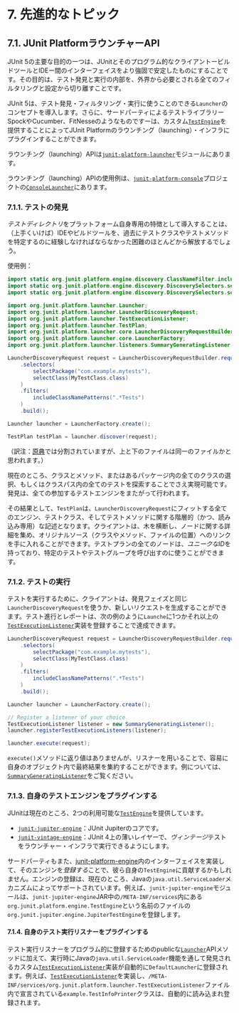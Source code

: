 # 7. 先進的なトピック
## 7.1. JUnit PlatformラウンチャーAPI
JUnit 5の主要な目的の一つは、JUnitとそのプログラム的なクライアントービルドツールとIDEー間のインターフェイスをより強固で安定したものにすることです。その目的は、テスト発見と実行の内部を、外界から必要とされる全てのフィルタリングと設定から切り離すことです。

JUnit 5は、テスト発見・フィルタリング・実行に使うことのできる`Launcher`のコンセプトを導入します。さらに、サードパーティによるテストライブラリーSpockやCucumber、FitNesseのようなものですーは、カスタム[`TestEngine`](https://junit.org/junit5/docs/5.2.0/api/org/junit/platform/engine/TestEngine.html)を提供することによってJUnit Platformのラウンチング（launching）・インフラにプラグインすることができます。

ラウンチング（launching）APIは[`junit-platform-launcher`](https://junit.org/junit5/docs/5.2.0/api/org/junit/platform/launcher/package-summary.html)モジュールにあります。

ラウンチング（launching）APIの使用例は、[`junit-platform-console`](https://junit.org/junit5/docs/5.2.0/api/org/junit/platform/console/package-summary.html)プロジェクトの[`ConsoleLauncher`](https://junit.org/junit5/docs/5.2.0/api/org/junit/platform/console/ConsoleLauncher.html)にあります。

### 7.1.1. テストの発見
*テストディレクトリ*をプラットフォーム自身専用の特徴として導入することは、（上手くいけば）IDEやビルドツールを、過去にテストクラスやテストメソッドを特定するのに経験しなければならなかった困難のほとんどから解放するでしょう。

使用例：
```java
import static org.junit.platform.engine.discovery.ClassNameFilter.includeClassNamePatterns;
import static org.junit.platform.engine.discovery.DiscoverySelectors.selectClass;
import static org.junit.platform.engine.discovery.DiscoverySelectors.selectPackage;

import org.junit.platform.launcher.Launcher;
import org.junit.platform.launcher.LauncherDiscoveryRequest;
import org.junit.platform.launcher.TestExecutionListener;
import org.junit.platform.launcher.TestPlan;
import org.junit.platform.launcher.core.LauncherDiscoveryRequestBuilder;
import org.junit.platform.launcher.core.LauncherFactory;
import org.junit.platform.launcher.listeners.SummaryGeneratingListener;
```

```java
LauncherDiscoveryRequest request = LauncherDiscoveryRequestBuilder.request()
    .selectors(
        selectPackage("com.example.mytests"),
        selectClass(MyTestClass.class)
    )
    .filters(
        includeClassNamePatterns(".*Tests")
    )
    .build();

Launcher launcher = LauncherFactory.create();

TestPlan testPlan = launcher.discover(request);
```

（訳注：[原典](https://junit.org/junit5/docs/5.2.0/user-guide/#launcher-api-discovery)では分割されていますが、上と下のファイルは同一のファイルかと思われます。）

現在のところ、クラスとメソッド、またはあるパッケージ内の全てのクラスの選択、もしくはクラスパス内の全てのテストを探索することでさえ実現可能です。発見は、全ての参加するテストエンジンをまたがって行われます。

その結果として、`TestPlan`は、`LauncherDiscoveryRequest`にフィットする全てのエンジン、テストクラス、そしてテストメソッドに関する階層的（かつ、読み込み専用）な記述となります。クライアントは、木を横断し、ノードに関する詳細を集め、オリジナルソース（クラスやメソッド、ファイルの位置）へのリンクを手に入れることができます。テストプランの全てのノードは、*ユニークなID*を持っており、特定のテストやテストグループを呼び出すのに使うことができます。

### 7.1.2. テストの実行
テストを実行するために、クライアントは、発見フェイズと同じ`LauncherDiscoveryRequest`を使うか、新しいリクエストを生成することができます。テスト進行とレポートは、次の例のように`Launche`に1つかそれ以上の[`TestExecutionListener`](https://junit.org/junit5/docs/5.2.0/api/org/junit/platform/launcher/TestExecutionListener.html)実装を登録することで達成できます。

```java
LauncherDiscoveryRequest request = LauncherDiscoveryRequestBuilder.request()
    .selectors(
        selectPackage("com.example.mytests"),
        selectClass(MyTestClass.class)
    )
    .filters(
        includeClassNamePatterns(".*Tests")
    )
    .build();

Launcher launcher = LauncherFactory.create();

// Register a listener of your choice
TestExecutionListener listener = new SummaryGeneratingListener();
launcher.registerTestExecutionListeners(listener);

launcher.execute(request);
```

`execute()`メソッドに返り値はありませんが、リスナーを用いることで、容易に自身のオブジェクト内で最終結果を集約することができます。例については、[`SummaryGeneratingListener`](https://junit.org/junit5/docs/5.2.0/api/org/junit/platform/launcher/listeners/SummaryGeneratingListener.html)をご覧ください。

### 7.1.3. 自身のテストエンジンをプラグインする
JUnitは現在のところ、2つの利用可能な[`TestEngine`](https://junit.org/junit5/docs/5.2.0/api/org/junit/platform/engine/TestEngine.html)を提供しています。
- [`junit-jupiter-engine`](https://junit.org/junit5/docs/5.2.0/api/org/junit/jupiter/engine/package-summary.html)：JUnit Jupiterのコアです。
- [`junit-vintage-engine`](https://junit.org/junit5/docs/5.2.0/api/org/junit/vintage/engine/package-summary.html)：JUnit 4上の薄いレイヤーで、*ヴィンテージ*テストをラウンチャー・インフラで実行できるようにします。

サードパーティもまた、[junit-platform-engine](https://junit.org/junit5/docs/5.2.0/api/org/junit/platform/engine/package-summary.html)内のインターフェイスを実装して、そのエンジンを*登録する*ことで、彼ら自身の`TestEngine`に貢献するかもしれません。エンジンの登録は、現在のところ、Javaの`java.util.ServiceLoader`メカニズムによってサポートされています。例えば、`junit-jupiter-engine`モジュールは、`junit-jupiter-engine`JAR中の`/META-INF/services`内にある`org.junit.platform.engine.TestEngine`という名前のファイルの`org.junit.jupiter.engine.JupiterTestEngine`を登録します。

#### 7.1.4. 自身のテスト実行リスナーをプラグインする
テスト実行リスナーをプログラム的に登録するためのpublicな[`Launcher`](https://junit.org/junit5/docs/5.2.0/api/org/junit/platform/launcher/Launcher.html)APIメソッドに加えて、実行時にJavaの`java.util.ServiceLoader`機能を通して発見されるカスタム[`TestExecutionListener`](https://junit.org/junit5/docs/5.2.0/api/org/junit/platform/launcher/TestExecutionListener.html)実装が自動的に`DefaultLauncher`に登録されます。例えば、[`TestExecutionListener`](https://junit.org/junit5/docs/5.2.0/api/org/junit/platform/launcher/TestExecutionListener.html)を実装し、`/META-INF/services/org.junit.platform.launcher.TestExecutionListener`ファイル内で宣言されている`example.TestInfoPrinter`クラスは、自動的に読み込まれ登録されます。
